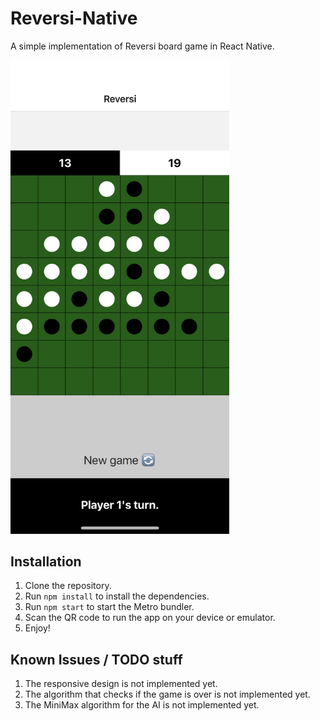 # Reversi-Native
A simple implementation of Reversi board game in React Native.

<img src="https://raw.githubusercontent.com/konstantinostheod/reversi-native/main/gameplay.png" alt="Gameplay Screenshot" width="350"/>


## Installation
1. Clone the repository.
2. Run `npm install` to install the dependencies.
3. Run `npm start` to start the Metro bundler.
4. Scan the QR code to run the app on your device or emulator.
5. Enjoy!

## Known Issues / TODO stuff
1. The responsive design is not implemented yet.
2. The algorithm that checks if the game is over is not implemented yet.
3. The MiniMax algorithm for the AI is not implemented yet.